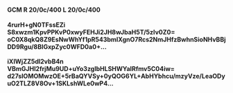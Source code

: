 #### GCM R 20/0c/400 L 20/0c/400
**4rurH+gN0TFssEZi**<br/>**S8xwzm1KpvPPKvP0xwyFEHJi2JH8wJbaH5T/5zIv0Z0=**<br/>**oC0X8qkQ8Z9EsNwWhYf1pR543bmIXgnO7Rcs2NmJHfzBwhnSioNHvBBjDD9Rgu/8BIGxpZyc0WFD0a0+...**<br/><br/>
**iXIWjZZ5dl2vbB4n**<br/>**VBmGJHI2frjMu9UD+uYo3zglbHLSHWYaIRfmv5C04iw=**<br/>**d27slOMOMwzOE+5rBaQYVSy+0yQOG6YL+AbHYbhcu/mzyVze/LeaODyuO2TLZ8V8Ov+1SKLshWLe0wP4...**